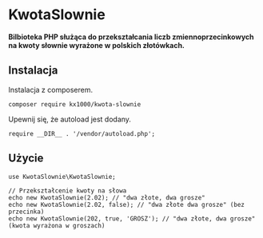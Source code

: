 # KwotaSlownie
**Bilbioteka PHP służąca do przekształcania liczb zmiennoprzecinkowych na kwoty słownie wyrażone w polskich złotówkach.**

## Instalacja
Instalacja z composerem.

`composer require kx1000/kwota-slownie`

Upewnij się, że autoload jest dodany.

`require __DIR__ . '/vendor/autoload.php';`

## Użycie
```
use KwotaSlownie\KwotaSlownie;

// Przekształcenie kwoty na słowa  
echo new KwotaSlownie(2.02); // "dwa złote, dwa grosze"
echo new KwotaSlownie(2.02, false); // "dwa złote dwa grosze" (bez przecinka)
echo new KwotaSlownie(202, true, 'GROSZ'); // "dwa złote, dwa grosze" (kwota wyrażona w groszach)
```

